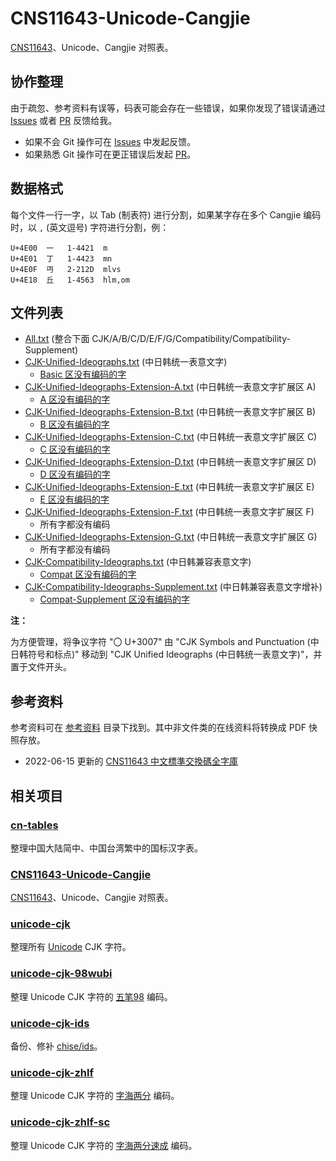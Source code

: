 # CNS11643-Unicode-Cangjie

[CNS11643]、Unicode、Cangjie 对照表。

[CNS11643]: https://data.gov.tw/dataset/5961

## 协作整理

由于疏忽、参考资料有误等，码表可能会存在一些错误，如果你发现了错误请通过
[Issues] 或者 [PR] 反馈给我。

+ 如果不会 Git 操作可在 [Issues] 中发起反馈。
+ 如果熟悉 Git 操作可在更正错误后发起 [PR]。

[Issues]: https://github.com/kitty-panics/CNS11643-Unicode-Cangjie/issues
[PR]: https://github.com/kitty-panics/CNS11643-Unicode-Cangjie/pulls

## 数据格式

每个文件一行一字，以 Tab (制表符) 进行分割，如果某字存在多个 Cangjie 编码时，以
`,` (英文逗号) 字符进行分割，例：

```Text
U+4E00	一	1-4421	m
U+4E01	丁	1-4423	mn
U+4E0F	丏	2-212D	mlvs
U+4E18	丘	1-4563	hlm,om
```

## 文件列表

+ [All.txt] (整合下面 CJK/A/B/C/D/E/F/G/Compatibility/Compatibility-Supplement)
+ [CJK-Unified-Ideographs.txt] (中日韩统一表意文字)
    + [Basic 区没有编码的字]
+ [CJK-Unified-Ideographs-Extension-A.txt] (中日韩统一表意文字扩展区 A)
    + [A 区没有编码的字]
+ [CJK-Unified-Ideographs-Extension-B.txt] (中日韩统一表意文字扩展区 B)
    + [B 区没有编码的字]
+ [CJK-Unified-Ideographs-Extension-C.txt] (中日韩统一表意文字扩展区 C)
    + [C 区没有编码的字]
+ [CJK-Unified-Ideographs-Extension-D.txt] (中日韩统一表意文字扩展区 D)
    + [D 区没有编码的字]
+ [CJK-Unified-Ideographs-Extension-E.txt] (中日韩统一表意文字扩展区 E)
    + [E 区没有编码的字]
+ [CJK-Unified-Ideographs-Extension-F.txt] (中日韩统一表意文字扩展区 F)
    + 所有字都没有编码
+ [CJK-Unified-Ideographs-Extension-G.txt] (中日韩统一表意文字扩展区 G)
    + 所有字都没有编码
+ [CJK-Compatibility-Ideographs.txt] (中日韩兼容表意文字)
    + [Compat 区没有编码的字]
+ [CJK-Compatibility-Ideographs-Supplement.txt] (中日韩兼容表意文字增补)
    + [Compat-Supplement 区没有编码的字]

**注：**

为方便管理，将争议字符 "〇 U+3007" 由 "CJK Symbols and Punctuation (中日韩符号和标点)"
移动到 "CJK Unified Ideographs (中日韩统一表意文字)"，并置于文件开头。

[All.txt]: All.txt
[CJK-Unified-Ideographs.txt]: CJK-Unified-Ideographs.txt
[CJK-Unified-Ideographs-Extension-A.txt]: CJK-Unified-Ideographs-Extension-A.txt
[CJK-Unified-Ideographs-Extension-B.txt]: CJK-Unified-Ideographs-Extension-B.txt
[CJK-Unified-Ideographs-Extension-C.txt]: CJK-Unified-Ideographs-Extension-C.txt
[CJK-Unified-Ideographs-Extension-D.txt]: CJK-Unified-Ideographs-Extension-D.txt
[CJK-Unified-Ideographs-Extension-E.txt]: CJK-Unified-Ideographs-Extension-E.txt
[CJK-Unified-Ideographs-Extension-F.txt]: CJK-Unified-Ideographs-Extension-F.txt
[CJK-Unified-Ideographs-Extension-G.txt]: CJK-Unified-Ideographs-Extension-G.txt
[CJK-Compatibility-Ideographs.txt]: CJK-Compatibility-Ideographs.txt
[CJK-Compatibility-Ideographs-Supplement.txt]: CJK-Compatibility-Ideographs-Supplement.txt

[Basic 区没有编码的字]: 无CNS.CJK-Unified-Ideographs.txt
[A 区没有编码的字]: 无CNS.CJK-Unified-Ideographs-Extension-A.txt
[B 区没有编码的字]: 无CNS.CJK-Unified-Ideographs-Extension-B.txt
[C 区没有编码的字]: 无CNS.CJK-Unified-Ideographs-Extension-C.txt
[D 区没有编码的字]: 无CNS.CJK-Unified-Ideographs-Extension-D.txt
[E 区没有编码的字]: 无CNS.CJK-Unified-Ideographs-Extension-E.txt
[Compat 区没有编码的字]: 无CNS.CJK-Compatibility-Ideographs.txt
[Compat-Supplement 区没有编码的字]: 无CNS.CJK-Compatibility-Ideographs-Supplement.txt

## 参考资料

参考资料可在 [参考资料] 目录下找到。其中非文件类的在线资料将转换成 PDF 快照存放。

+ 2022-06-15 更新的 [CNS11643 中文標準交換碼全字庫]

[参考资料]: 参考资料
[CNS11643 中文標準交換碼全字庫]: https://data.gov.tw/dataset/5961

## 相关项目

### [cn-tables]

整理中国大陆简中、中国台湾繁中的国标汉字表。

[cn-tables]: https://github.com/kitty-panics/cn-tables

### [CNS11643-Unicode-Cangjie]

[CNS11643]、Unicode、Cangjie 对照表。

[CNS11643-Unicode-Cangjie]: https://github.com/kitty-panics/CNS11643-Unicode-Cangjie
[CNS11643]: https://data.gov.tw/dataset/5961

### [unicode-cjk]

整理所有 [Unicode] CJK 字符。

[unicode-cjk]: https://github.com/kitty-panics/unicode-cjk
[Unicode]: https://www.unicode.org/Public/UNIDATA/Blocks.txt

### [unicode-cjk-98wubi]

整理 Unicode CJK 字符的 [五笔98] 编码。

[unicode-cjk-98wubi]: https://github.com/kitty-panics/unicode-cjk-98wubi
[五笔98]: http://98wb.ysepan.com

### [unicode-cjk-ids]

备份、修补 [chise/ids]。

[unicode-cjk-ids]: https://github.com/kitty-panics/unicode-cjk-ids
[chise/ids]: http://git.chise.org/git/chise/ids.git

### [unicode-cjk-zhlf]

整理 Unicode CJK 字符的 [字海两分] 编码。

[unicode-cjk-zhlf]: https://github.com/kitty-panics/unicode-cjk-zhlf
[字海两分]: http://cheonhyeong.com/Simplified/download.html

### [unicode-cjk-zhlf-sc]

整理 Unicode CJK 字符的 [字海两分速成] 编码。

[unicode-cjk-zhlf-sc]: https://github.com/kitty-panics/unicode-cjk-zhlf-sc
[字海两分速成]: http://cheonhyeong.com/Simplified/download.html

